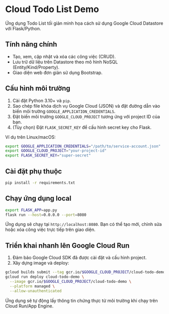 # Cloud Todo List Demo

Ứng dụng Todo List tối giản minh họa cách sử dụng Google Cloud Datastore với Flask/Python.

## Tính năng chính

- Tạo, xem, cập nhật và xóa các công việc (CRUD).
- Lưu trữ dữ liệu trên Datastore theo mô hình NoSQL (Entity/Kind/Property).
- Giao diện web đơn giản sử dụng Bootstrap.

## Cấu hình môi trường

1. Cài đặt Python 3.10+ và `pip`.
2. Sao chép file khóa dịch vụ Google Cloud (JSON) và đặt đường dẫn vào biến môi trường `GOOGLE_APPLICATION_CREDENTIALS`.
3. Đặt biến môi trường `GOOGLE_CLOUD_PROJECT` tương ứng với project ID của bạn.
4. (Tùy chọn) Đặt `FLASK_SECRET_KEY` để cấu hình secret key cho Flask.

Ví dụ trên Linux/macOS:

```bash
export GOOGLE_APPLICATION_CREDENTIALS="/path/to/service-account.json"
export GOOGLE_CLOUD_PROJECT="your-project-id"
export FLASK_SECRET_KEY="super-secret"
```

## Cài đặt phụ thuộc

```bash
pip install -r requirements.txt
```

## Chạy ứng dụng local

```bash
export FLASK_APP=app.py
flask run --host=0.0.0.0 --port=8080
```

Ứng dụng sẽ chạy tại `http://localhost:8080`. Bạn có thể tạo mới, chỉnh sửa hoặc xóa công việc trực tiếp trên giao diện.

## Triển khai nhanh lên Google Cloud Run

1. Đảm bảo Google Cloud SDK đã được cài đặt và cấu hình project.
2. Xây dựng image và deploy:

```bash
gcloud builds submit --tag gcr.io/$GOOGLE_CLOUD_PROJECT/cloud-todo-demo
gcloud run deploy cloud-todo-demo \
  --image gcr.io/$GOOGLE_CLOUD_PROJECT/cloud-todo-demo \
  --platform managed \
  --allow-unauthenticated
```

Ứng dụng sẽ tự động lấy thông tin chứng thực từ môi trường khi chạy trên Cloud Run/App Engine.
